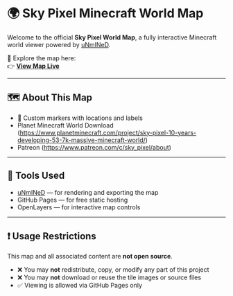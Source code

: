 # 🌍 Sky Pixel Minecraft World Map

Welcome to the official **Sky Pixel World Map**, a fully interactive Minecraft world viewer powered by [uNmINeD](https://unmined.net/).

🧭 Explore the map here:  
👉 **[View Map Live](https://elijah12-12.github.io/Sky-Pixel-World-Map/)**

---

## 🗺️ About This Map

- 📍 Custom markers with locations and labels
- Planet Minecraft World Download (https://www.planetminecraft.com/project/sky-pixel-10-years-developing-53-7k-massive-minecraft-world/)
- Patreon (https://www.patreon.com/c/sky_pixel/about) 
---

## 🧰 Tools Used

- [uNmINeD](https://unmined.net) — for rendering and exporting the map
- GitHub Pages — for free static hosting
- OpenLayers — for interactive map controls

---

## ❗ Usage Restrictions

This map and all associated content are **not open source**.  
- ❌ You may **not** redistribute, copy, or modify any part of this project
- ❌ You may **not** download or reuse the tile images or source files
- ✅ Viewing is allowed via GitHub Pages only

